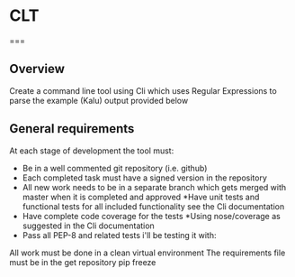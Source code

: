 # CLT
===
## Overview

Create a command line tool using Cli which uses Regular Expressions to parse the example (Kalu) output provided below

## General requirements 
At each stage of development the tool must:
* Be in a well commented git repository (i.e. github)
* Each completed task must have a signed version in the repository
* All new work needs to be in a separate branch which gets merged with master when it is completed and approved
*Have unit tests and functional tests for all included functionality
see the Cli documentation
* Have complete code coverage for the tests
*Using nose/coverage as suggested in the Cli documentation
* Pass all PEP-8 and related tests
i'll be testing it with:

All work must be done in a clean virtual environment
The requirements file must be in the get repository
pip freeze